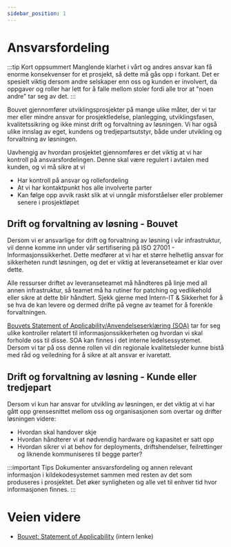 ```yaml
---
sidebar_position: 1
---
```


# Ansvarsfordeling
:::tip Kort oppsummert
Manglende klarhet i vårt og andres ansvar kan få enorme konsekvenser for et prosjekt, så dette må gås opp i forkant. Det er spesielt viktig dersom andre selskaper enn oss og kunden er involvert, da oppgaver og roller har lett for å falle mellom stoler fordi alle tror at "noen andre" tar seg av det.
:::

Bouvet gjennomfører utviklingsprosjekter på mange ulike måter, der vi tar mer eller mindre ansvar for prosjektledelse, planlegging, utviklingsfasen, kvalitetssikring og ikke minst drift og forvaltning av løsningen. Vi har også ulike innslag av eget, kundens og tredjepartsutstyr, både under utvikling og forvaltning av løsningen. 

Uavhengig av hvordan prosjektet gjennomføres er det viktig at vi har kontroll på ansvarsfordelingen. Denne skal være regulert i avtalen med kunden, og vi må sikre at vi  
* Har kontroll på ansvar og rollefordeling
* At vi har kontaktpunkt hos alle involverte parter
* Kan følge opp avvik raskt slik at vi unngår misforståelser eller problemer senere i prosjektløpet

## Drift og forvaltning av løsning - Bouvet

Dersom vi er ansvarlige for drift og forvaltning av løsning i vår infrastruktur, vil denne komme inn under vår sertifisering på ISO 27001 - Informasjonssikkerhet. Dette medfører at vi har et større helhetlig ansvar for sikkerheten rundt løsningen, og det er viktig at leveranseteamet er klar over dette. 

Alle ressurser driftet av leveranseteamet må håndteres på linje med all annen infrastruktur, så teamet må ha rutiner for patching og vedlikehold eller sikre at dette blir håndtert. Sjekk gjerne med Intern-IT & Sikkerhet for å se hva de kan levere og dermed drifte på vegne av teamet for å forenkle forvaltningen. 

[Bouvets Statement of Applicability/Anvendelseserklæring (SOA)](https://wiki.bouvet.no/display/BLS/SOA+-+ISO27001%3A2022) tar for seg ulike kontroller relatert til informasjonssikkerheten og hvordan vi skal forholde oss til disse. SOA kan finnes i det interne ledelsessystemet. Dersom vi tar på oss denne rollen vil din regionale kvalitetsleder kunne bistå med råd og veiledning for å sikre at alt ansvar er ivaretatt. 

## Drift og forvaltning av løsning - Kunde eller tredjepart

Dersom vi kun har ansvar for utvikling av løsningen, er det viktig at vi har gått opp grensesnittet mellom oss og organisasjonen som overtar og drifter løsningen videre:

* Hvordan skal handover skje
* Hvordan håndterer vi at nødvendig hardware og kapasitet er satt opp
* Hvordan sikrer vi at behov for deployments, driftshendelser, feilrettinger og liknende kommuniseres til begge parter? 

:::important Tips
Dokumenter ansvarsfordeling og annen relevant informasjon i kildekodesystemet sammen med resten av det som produseres i prosjektet. Det øker synligheten og alle vet til enhver tid hvor informasjonen finnes.
:::

# Veien videre
* [Bouvet: Statement of Applicability](https://wiki.bouvet.no/display/BLS/SOA+-+ISO27001%3A2022) (intern lenke)